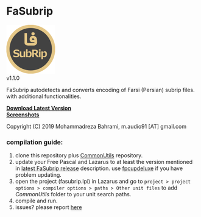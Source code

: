 # FaSubrip
![Image of FaSubrip](https://github.com/m-audio91/FaSubrip/raw/master/extra/icon/128.png)  
v1.1.0

FaSubrip autodetects and converts encoding of Farsi (Persian) subrip files. with additional functionalities.  

[**Download Latest Version**](https://github.com/m-audio91/FaSubrip/releases)  
[**Screenshots**](https://github.com/m-audio91/FaSubrip/wiki)


Copyright (C) 2019 Mohammadreza Bahrami, m.audio91 [AT] gmail.com  
  
### compilation guide:  
1. clone this repository plus [CommonUtils](https://github.com/m-audio91/CommonUtils) repository.
2. update your Free Pascal and Lazarus to at least the version mentioned in [latest FaSubrip release](https://github.com/m-audio91/FaSubrip/releases) description. use [fpcupdeluxe](https://github.com/newpascal/fpcupdeluxe) if you have problem updating.
3. open the project (fasubrip.lpi) in Lazarus and go to `project > project options > compiler options > paths > Other unit files` to add *CommonUtils* folder to your unit search paths.
4. compile and run.
5. issues? please report [here](https://github.com/m-audio91/FaSubrip/issues)

